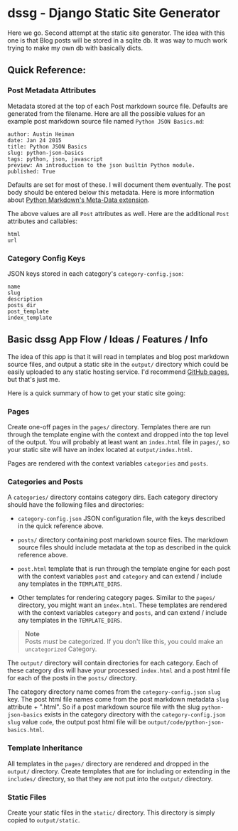 # dssg - Django Static Site Generator

Here we go. Second attempt at the static site generator. The idea with this one is that Blog posts will be stored in a sqlite db. It was way to much work trying to make my own db with basically dicts.



## Quick Reference:

### Post Metadata Attributes

Metadata stored at the top of each Post markdown source file. Defaults are generated from the filename. Here are all the possible values for an example post markdown source file named `Python JSON Basics.md`:

```
author: Austin Heiman
date: Jan 24 2015
title: Python JSON Basics
slug: python-json-basics
tags: python, json, javascript
preview: An introduction to the json builtin Python module.
published: True
```

Defaults are set for most of these. I will document them eventually. The post body should be entered below this metadata. Here is more information about [Python Markdown's Meta-Data extension](https://pythonhosted.org/Markdown/extensions/meta_data.html).

The above values are all `Post` attributes as well. Here are the additional `Post` attributes and callables:

```
html
url
```

### Category Config Keys

JSON keys stored in each category's `category-config.json`:

```
name
slug
description
posts_dir
post_template
index_template
```



## Basic dssg App Flow / Ideas / Features / Info

The idea of this app is that it will read in templates and blog post markdown source files, and output a static site in the `output/` directory which could be easily uploaded to any static hosting service. I'd recommend [GitHub pages](https://pages.github.com/), but that's just me.

Here is a quick summary of how to get your static site going:



### Pages

Create one-off pages in the `pages/` directory. Templates there are run through the template engine with the context and dropped into the top level of the output. You will probably at least want an `index.html` file in `pages/`, so your static site will have an index located at `output/index.html`.

Pages are rendered with the context variables `categories` and `posts`.



### Categories and Posts

A `categories/` directory contains category dirs. Each category directory should have the following files and directories:

- `category-config.json` JSON configuration file, with the keys described in the quick reference above.

- `posts/` directory containing post markdown source files. The markdown source files should include metadata at the top as described in the quick reference above.

- `post.html` template that is run through the template engine for each post with the context variables `post` and `category` and can extend / include any templates in the `TEMPLATE_DIRS`.

- Other templates for rendering category pages. Similar to the `pages/` directory, you might want an `index.html`. These templates are rendered with the context variables `category` and `posts`, and can extend / include any templates in the `TEMPLATE_DIRS`.

> **Note**<br>
> Posts *must* be categorized. If you don't like this, you could make an `uncategorized` Category.

The `output/` directory will contain directories for each category. Each of these category dirs will have your processed `index.html` and a post html file for each of the posts in the `posts/` directory.

The category directory name comes from the `category-config.json` `slug` key. The post html file names come from the post markdown metadata `slug` attribute + ".html". So if a post markdown source file with the slug `python-json-basics` exists in the category directory with the `category-config.json` `slug` value `code`, the output post html file will be `output/code/python-json-basics.html`.



### Template Inheritance

All templates in the `pages/` directory are rendered and dropped in the `output/` directory. Create templates that are for including or extending in the `includes/` directory, so that they are not put into the `output/` directory.



### Static Files

Create your static files in the `static/` directory. This directory is simply copied to `output/static`.

